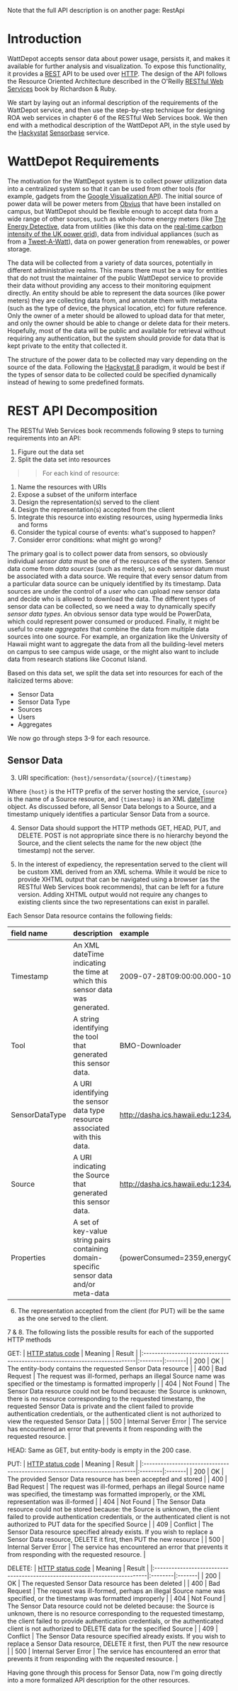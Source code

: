 Note that the full API description is on another page: RestApi

# Introduction #

WattDepot accepts sensor data about power usage, persists it, and makes it available for further analysis and visualization. To expose this functionality, it provides a [REST](http://en.wikipedia.org/wiki/Representational_State_Transfer) API to be used over [HTTP](http://en.wikipedia.org/wiki/Hypertext_Transfer_Protocol). The design of the API follows the Resource Oriented Architecture described in the O'Reilly [RESTful Web Services](http://oreilly.com/catalog/9780596529260/) book by Richardson & Ruby.

We start by laying out an informal description of the requirements of the WattDepot service, and then use the step-by-step technique for designing ROA web services in chapter 6 of the RESTful Web Services book. We then end with a methodical description of the WattDepot API, in the style used by the [Hackystat](http://code.google.com/p/hackystat/) [Sensorbase](http://code.google.com/p/hackystat-sensorbase-uh/) service.

# WattDepot Requirements #

The motivation for the WattDepot system is to collect power utilization data into a centralized system so that it can be used from other tools (for example, gadgets from the [Google Visualization API](http://code.google.com/apis/visualization/)). The initial source of power data will be power meters from [Obvius](http://www.obvius.com/) that have been installed on campus, but WattDepot should be flexible enough to accept data from a wide range of other sources, such as whole-home energy meters (like [The Energy Detective](http://www.theenergydetective.com/index.html), data from utilities (like this data on the [real-time carbon intensity of the UK power grid](http://www.earth.org.uk/_gridCarbonIntensityGB.html)), data from individual appliances (such as from a [Tweet-A-Watt](http://www.ladyada.net/make/tweetawatt/)), data on power generation from renewables, or power storage.

The data will be collected from a variety of data sources, potentially in different administrative realms. This means there must be a way for entities that do not trust the maintainer of the public WattDepot service to provide their data without providing any access to their monitoring equipment directly. An entity should be able to represent the data sources (like power meters) they are collecting data from, and annotate them with metadata (such as the type of device, the physical location, etc) for future reference. Only the owner of a meter should be allowed to upload data for that meter, and only the owner should be able to change or delete data for their meters. Hopefully, most of the data will be public and available for retrieval without requiring any authentication, but the system should provide for data that is kept private to the entity that collected it.

The structure of the power data to be collected may vary depending on the source of the data. Following the [Hackystat 8](http://code.google.com/p/hackystat-sensorbase-uh/wiki/RestApiSpecification) paradigm, it would be best if the types of sensor data to be collected could be specified dynamically instead of hewing to some predefined formats.

# REST API Decomposition #

The RESTful Web Services book recommends following 9 steps to turning requirements into an API:

  1. Figure out the data set
  1. Split the data set into resources
> > For each kind of resource:
  1. Name the resources with URIs
  1. Expose a subset of the uniform interface
  1. Design the representation(s) served to the client
  1. Design the representation(s) accepted from the client
  1. Integrate this resource into existing resources, using hypermedia links and forms
  1. Consider the typical course of events: what's supposed to happen?
  1. Consider error conditions: what might go wrong?

The primary goal is to collect power data from sensors, so obviously individual _sensor data_ must be one of the resources of the system. Sensor data come from _data sources_ (such as meters), so each sensor datum must be associated with a data source. We require that every sensor datum from a particular data source can be uniquely identified by its timestamp. Data sources are under the control of a _user_ who can upload new sensor data and decide who is allowed to download the data. The different types of sensor data can be collected, so we need a way to dynamically specify _sensor data types_. An obvious sensor data type would be PowerData, which could represent power consumed or produced. Finally, it might be useful to create _aggregates_ that combine the data from multiple data sources into one source. For example, an organization like the University of Hawaii might want to aggregate the data from all the building-level meters on campus to see campus wide usage, or the might also want to include data from research stations like Coconut Island.

Based on this data set, we split the data set into resources for each of the italicized terms above:
  * Sensor Data
  * Sensor Data Type
  * Sources
  * Users
  * Aggregates

We now go through steps 3-9 for each resource.

## Sensor Data ##

3. URI specification: `{host}/sensordata/{source}/{timestamp}`

Where `{host}` is the HTTP prefix of the server hosting the service, `{source}` is the name of a Source resource, and `{timestamp}` is an XML [dateTime](http://www.w3.org/TR/2001/REC-xmlschema-2-20010502/#dateTime) object. As discussed before, all Sensor Data belongs to a Source, and a timestamp uniquely identifies a particular Sensor Data from a source.

4. Sensor Data should support the HTTP methods GET, HEAD, PUT, and DELETE. POST is not appropriate since there is no hierarchy beyond the Source, and the client selects the name for the new object (the timestamp) not the server.

5. In the interest of expediency, the representation served to the client will be custom XML derived from an XML schema. While it would be nice to provide XHTML output that can be navigated using a browser (as the RESTful Web Services book recommends), that can be left for a future version. Adding XHTML output would not require any changes to existing clients since the two representations can exist in parallel.

Each Sensor Data resource contains the following fields:

| **field name** | **description** | **example** |
|:---------------|:----------------|:------------|
| Timestamp      | An XML dateTime indicating the time at which this sensor data was generated. | 2009-07-28T09:00:00.000-10:00  |
| Tool           | A string identifying the tool that generated this sensor data. | BMO-Downloader |
| SensorDataType | A URI identifying the sensor data type resource associated with this data. | http://dasha.ics.hawaii.edu:1234/wattdepot/sensordatatypes/PowerData |
| Source         | A URI indicating the Source that generated this sensor data. | http://dasha.ics.hawaii.edu:1234/wattdepot/sources/saunders-floor-3 |
| Properties     | A set of key-value string pairs containing domain-specific sensor data and/or meta-data | {powerConsumed=2359,energyConsumedToDate=135187200} |

6. The representation accepted from the client (for PUT) will be the same as the one served to the client.

7 & 8. The following lists the possible results for each of the supported HTTP methods

GET:
| [HTTP status code](http://en.wikipedia.org/wiki/List_of_HTTP_status_codes) | Meaning | Result |
|:---------------------------------------------------------------------------|:--------|:-------|
| 200                                                                        | OK      | The entity-body contains the requested Sensor Data resource |
| 400                                                                        | Bad Request | The request was ill-formed, perhaps an illegal Source name was specified or the timestamp is formatted improperly |
| 404                                                                        | Not Found | The Sensor Data resource could not be found because: the Source is unknown, there is no resource corresponding to the requested timestamp, the requested Sensor Data is private and the client failed to provide authentication credentials, or the authenticated client is not authorized to view the requested Sensor Data |
| 500                                                                        | Internal Server Error | The service has encountered an error that prevents it from responding with the requested resource. |

HEAD:
Same as GET, but entity-body is empty in the 200 case.

PUT:
| [HTTP status code](http://en.wikipedia.org/wiki/List_of_HTTP_status_codes) | Meaning | Result |
|:---------------------------------------------------------------------------|:--------|:-------|
| 200                                                                        | OK      | The provided Sensor Data resource has been accepted and stored |
| 400                                                                        | Bad Request | The request was ill-formed, perhaps an illegal Source name was specified, the timestamp was formatted improperly, or the XML representation was ill-formed |
| 404                                                                        | Not Found | The Sensor Data resource could not be stored because: the Source is unknown, the client failed to provide authentication credentials, or the authenticated client is not authorized to PUT data for the specified Source |
| 409                                                                        | Conflict | The Sensor Data resource specified already exists. If you wish to replace a Sensor Data resource, DELETE it first, then PUT the new resource |
| 500                                                                        | Internal Server Error | The service has encountered an error that prevents it from responding with the requested resource. |

DELETE:
| [HTTP status code](http://en.wikipedia.org/wiki/List_of_HTTP_status_codes) | Meaning | Result |
|:---------------------------------------------------------------------------|:--------|:-------|
| 200                                                                        | OK      | The requested Sensor Data resource has been deleted |
| 400                                                                        | Bad Request | The request was ill-formed, perhaps an illegal Source name was specified, or the timestamp was formatted improperly |
| 404                                                                        | Not Found | The Sensor Data resource could not be deleted because: the Source is unknown, there is no resource corresponding to the requested timestamp, the client failed to provide authentication credentials, or the authenticated client is not authorized to DELETE data for the specified Source |
| 409                                                                        | Conflict | The Sensor Data resource specified already exists. If you wish to replace a Sensor Data resource, DELETE it first, then PUT the new resource |
| 500                                                                        | Internal Server Error | The service has encountered an error that prevents it from responding with the requested resource. |

Having gone through this process for Sensor Data, now I'm going directly into a more formalized API description for the other resources.